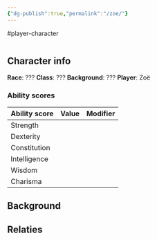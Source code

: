 ```yaml
---
{"dg-publish":true,"permalink":"/zoe/"}
---
```


#player-character 

```table-of-contents
```

## Character info
**Race**: ???
**Class**: ???
**Background**: ???
**Player**: Zoë 

### Ability scores

| Ability score | Value | Modifier |
| ------------- | ----- | -------- |
| Strength      |       |          |
| Dexterity     |       |          |
| Constitution  |       |          |
| Intelligence  |       |          |
| Wisdom        |       |          |
| Charisma      |       |          |


## Background
 

## Relaties
